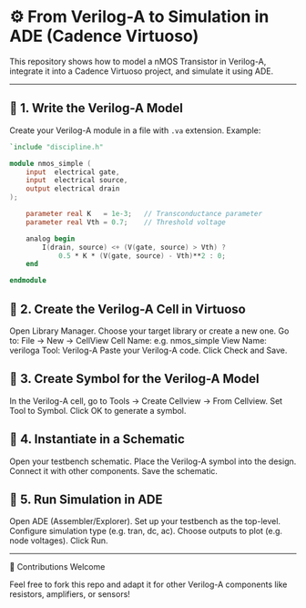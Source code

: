 # ⚙️ From Verilog-A to Simulation in ADE (Cadence Virtuoso)

This repository shows how to model a nMOS Transistor in Verilog-A, integrate it into a Cadence Virtuoso project, and simulate it using ADE.

---

## 📄 1. Write the Verilog-A Model

Create your Verilog-A module in a file with `.va` extension. Example:

```verilog
`include "discipline.h"

module nmos_simple (
    input  electrical gate,
    input  electrical source,
    output electrical drain
);

    parameter real K   = 1e-3;   // Transconductance parameter
    parameter real Vth = 0.7;    // Threshold voltage

    analog begin
        I(drain, source) <+ (V(gate, source) > Vth) ?
            0.5 * K * (V(gate, source) - Vth)**2 : 0;
    end

endmodule

```

## 🧱 2. Create the Verilog-A Cell in Virtuoso

  Open Library Manager.
  Choose your target library or create a new one.
  Go to: File → New → CellView
  Cell Name: e.g. nmos_simple
  View Name: veriloga
  Tool: Verilog-A
  Paste your Verilog-A code.
  Click Check and Save.

## 🧩 3. Create Symbol for the Verilog-A Model

  In the Verilog-A cell, go to Tools → Create Cellview → From Cellview.
  Set Tool to Symbol.
  Click OK to generate a symbol.

## 🔌 4. Instantiate in a Schematic

  Open your testbench schematic.
  Place the Verilog-A symbol into the design.
  Connect it with other components.
  Save the schematic.

## 🧪 5. Run Simulation in ADE

  Open ADE (Assembler/Explorer).
  Set up your testbench as the top-level.
  Configure simulation type (e.g. tran, dc, ac).
  Choose outputs to plot (e.g. node voltages).
  Click Run.


---


🙌 Contributions Welcome

Feel free to fork this repo and adapt it for other Verilog-A components like resistors, amplifiers, or sensors!
